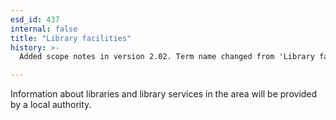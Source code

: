 ```yaml
---
esd_id: 437
internal: false
title: "Library facilities"
history: >-
  Added scope notes in version 2.02. Term name changed from 'Library facilities (incl. location, opening hours)' to 'Libraries - general information' in version 3.00. Name changed to 'Library facilities' in version 4.00.

---
```


Information about libraries and library services in the area will be provided by a local authority.


